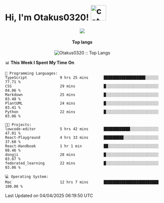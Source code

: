 <h1> Hi, I'm Otakus0320! <img src="https://media.giphy.com/media/mGcNjsfWAjY5AEZNw6/giphy.gif" width="50" alt="cat"></h1>

<p align="center"><img src="https://wakatime.com/badge/user/044d69d0-1253-4f60-96b6-5d19a0f9dde5.svg" /></p>

<h4 align="center">Top langs</h4>

<p align="center"><img src="https://github-readme-stats.vercel.app/api/top-langs/?username=Otakus0320&langs_count=10&theme=tokyonight&layout=compact&timestamp={{random_number}}" alt="Otakus0320 :: Top Langs" /></p>

<!--START_SECTION:waka-->
📊 **This Week I Spent My Time On** 

```text
💬 Programming Languages: 
TypeScript               9 hrs 25 mins       ███████████████████░░░░░░   77.71 % 
CSS                      29 mins             █░░░░░░░░░░░░░░░░░░░░░░░░   04.06 % 
Markdown                 25 mins             █░░░░░░░░░░░░░░░░░░░░░░░░   03.48 % 
PlantUML                 24 mins             █░░░░░░░░░░░░░░░░░░░░░░░░   03.41 % 
Python                   22 mins             █░░░░░░░░░░░░░░░░░░░░░░░░   03.06 % 

🐱‍💻 Projects: 
lowcode-editor           5 hrs 42 mins       ████████████░░░░░░░░░░░░░   47.01 % 
React-Playground         4 hrs 33 mins       █████████░░░░░░░░░░░░░░░░   37.60 % 
React-Handbook           1 hr 1 min          ██░░░░░░░░░░░░░░░░░░░░░░░   08.46 % 
dongji                   28 mins             █░░░░░░░░░░░░░░░░░░░░░░░░   03.87 % 
federated_learning       22 mins             █░░░░░░░░░░░░░░░░░░░░░░░░   03.06 % 

💻 Operating System: 
Mac                      12 hrs 7 mins       █████████████████████████   100.00 % 
```


 Last Updated on 04/04/2025 06:19:50 UTC
<!--END_SECTION:waka-->
